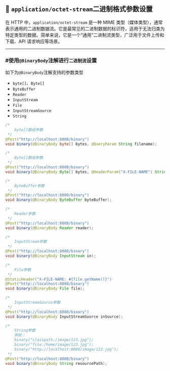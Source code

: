 ## 🤯 `application/octet-stream`二进制格式参数设置

在 HTTP 中，`application/octet-stream` 是一种 MIME 类型（媒体类型），通常表示通用的二进制数据流。它是最常见的二进制数据的标识符，适用于无法归类为特定类型的数据。简单来说，它是一个“通用”二进制流类型，广泛用于文件上传和下载、API 请求响应等场景。

---
### #使用`@BinaryBody`注解进行`二进制流`设置

如下为`@BinaryBody`注解支持的参数类型

- `byte[]`、`Byte[]`
- `ByteBuffer`
- `Reader`
- `InputStream`
- `File`
- `InputStreamSource`
- `String`

```java
/*
    byte[]数组参数    
 */
@Post("http://localhost:8080/binary")
void binary(@BinaryBody byte[] bytes, @QueryParam String filename);

/*
    Byte[]数组参数    
 */
@Post("http://localhost:8080/binary")
void binary(@BinaryBody Byte[] bytes, @HeaderParam("X-FILE-NAME") String filename);

/*
    ByteBuffer参数    
 */
@Post("http://localhost:8080/binary")
void binary(@BinaryBody ByteBuffer byteBuffer);

/*
    Reader参数    
 */
@Post("http://localhost:8080/binary")
void binary(@BinaryBody Reader reader);

/*
    InputStream参数    
 */
@Post("http://localhost:8080/binary")
void binary(@BinaryBody InputStream in);

/*
    File参数    
 */
@StaticHeader("X-FILE-NAME: #{file.getName()}")
@Post("http://localhost:8080/binary")
void binary(@BinaryBody File file);

/*
    InputStreamSource参数    
 */
@Post("http://localhost:8080/binary")
void binary(@BinaryBody InputStreamSource inSource);

/*
    String参数
    例如：
    binary("classpath:/image/123.jpg");  
    binary("file:/home/image/123.jpg");  
    binary("http://localhost:8080/image/123.jpg"); 
 */
@Post("http://localhost:8080/binary")
void binary(@BinaryBody String resourcePath);
```